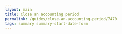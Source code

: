 ```yaml
---
layout: main
title: Close an accounting period
permalink: /guides/close-an-accounting-period/7470
tags: summary summary-start-date-form
---
```

